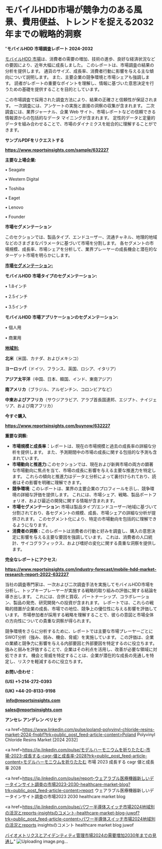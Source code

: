 # モバイルHDD市場が競争力のある風景、費用便益、トレンドを捉える2032年までの戦略的洞察

"<strong>モバイルHDD 市場調査レポート 2024-2032</strong>

<a href=https://www.reportsinsights.com/sample/632227>モバイルHDD 市場</a>は、消費者の需要の増加、技術の進歩、良好な経済状況などの要因により、近年大幅に成長しました。 このレポートは、市場調査の結果の分析を提供します。 通貨のサイズ、成長率、消費者行動に影響を与える主な傾向について説明します。 また、主要企業の競争環境と市場シェアも強調します。 読者がレポートの重要なポイントを理解し、情報に基づいた意思決定を行うための基礎を提供することを目的としています。

この市場調査で採用された調査方法により、結果の正確さと信頼性が保証されます。 一次調査には、アンケートの実施と直接の洞察の収集が含まれます。 二次調査には、業界ジャーナル、企業 Web サイト、市場レポートなどの信頼できる情報源からの包括的なデータ マイニングが含まれます。 定性的データと定量的データを組み合わせることで、市場のダイナミクスを総合的に理解することができます。

<strong><b>サンプルPDFをリクエストする</b></strong>

<a href=https://www.reportsinsights.com/sample/632227><strong><u>https://www.reportsinsights.com/sample/632227</u></strong></a>

<strong>主要な上場企業:</strong>

• Seagate

• Western Digital

• Toshiba

• Eaget

• Lenovo

• Founder

<strong>市場セグメンテーション</strong>

このセクションでは、製品タイプ、エンドユーザー、流通チャネル、地理的地域などのさまざまなパラメータに基づいて市場を分割します。 各セグメントの市場規模、成長率、市場シェアを分析して、業界プレーヤーの成長機会と潜在的なターゲット市場を明らかにします。

<strong><u>市場セグメンテーション</u></strong><strong><u>:</u></strong>

<strong>モバイルHDD 市場タイプのセグメンテーション:</strong>

• 1.8インチ

• 2.5インチ

• 3.5インチ

<strong>モバイルHDD 市場アプリケーションのセグメンテーション:</strong>

• 個人用

• 商業用

<strong><u>地域別</u></strong><strong><u>:</u></strong>

<strong>北米</strong>（米国、カナダ、およびメキシコ）

<strong>ヨーロッパ</strong>（ドイツ、フランス、英国、ロシア、イタリア）

<strong>アジア太平洋</strong>（中国、日本、韓国、インド、東南アジア）

<strong>南アメリカ</strong>（ブラジル、アルゼンチン、コロンビアなど）

<strong>中東およびアフリカ</strong>（サウジアラビア、アラブ首長国連邦、エジプト、ナイジェリア、および南アフリカ）

<strong>今すぐ購入</strong>

<a href=https://www.reportsinsights.com/buynow/632227><strong><u>https://www.reportsinsights.com/buynow/632227</u></strong></a>

<strong>重要な洞察:</strong>
<ul>
  <li><strong>市場規模と成長率：</strong>レポートは、現在の市場規模と過去の成長率の詳細な分析を提供します。 また、予測期間中の市場の成長に関する包括的な予測も含まれています。</li>
  <li><strong>市場動向と推進力:</strong>このセクションでは、現在および新興市場の両方の顕著な市場動向に焦点を当て、市場の成長に影響を与える主要な推進力を特定します。 これらの傾向と推進力はデータと分析によって裏付けられており、読者はその影響を明確に理解できます。</li>
  <li><strong>競争環境</strong>: このレポートは、業界の主要企業のプロフィールを示し、競争環境の詳細な評価を提供します。 これには、市場シェア、戦略、製品ポートフォリオ、および最近の開発に関する情報が含まれます。</li>
  <li><strong>市場セグメンテーション: </strong>市場は製品タイプ/エンドユーザー/地域に基づいて分割されており、各セグメントの規模、成長、市場シェアの詳細な分析が提供されます。 このセグメント化により、特定の市場動向を包括的に理解できるようになります。</li>
  <li><strong>消費者の洞察 : </strong>このレポートは消費者の行動と好みを調査し、購入の意思決定に影響を与える主要な要因を強調しています。 これは、消費者の人口統計、サイコグラフィックス、および嗜好の変化に関する貴重な洞察を提供します。</li>
</ul>
<strong>完全なレポートにアクセス:</strong>

<a href=https://www.reportsinsights.com/industry-forecast/mobile-hdd-market-research-report-2022-632227><strong><u><b>https://www.reportsinsights.com/industry-forecast/mobile-hdd-market-research-report-2022-632227</b></u></strong></a>

当社の調査専門家は、一次および二次調査手法を実施してモバイルHDD市場を分析し、トップキープレーヤーが実施する戦略的取り組みの評価に関する結論を導き出します。 これには、合併と買収、パートナーシップ、コラボレーション、製品の発売、研究開発への投資が含まれます。 レポートでは、これらの戦略的措置が企業の成長、市場での地位、競争上の優位性に与える影響を評価しています。 市場参加者が採用する戦略を理解することで、彼らの意図と市場全体の方向性についての貴重な洞察が得られます。

競争環境をさらに分析するために、レポートでは主要な市場プレーヤーごとにSWOT分析（強み、弱み、機会、脅威）を実施しています。 この評価は、企業の業績と競争力に影響を与える内部要因と外部要因を特定するのに役立ちます。 強みと弱みを評価することで、企業はその利点を活用し、改善が必要な領域に対処できます。 機会と脅威を特定することは、企業が潜在的な成長の見通しを特定し、リスクを軽減するのに役立ちます。

<strong>お問い合わせ：</strong>

<strong>(US) +1-214-272-0393</strong>

<strong>(UK) +44-20-8133-9198</strong>

<strong> </strong><a href=info@reportsinsights.com><strong><u>info@reportsinsights.com</u></strong></a>

<a href=sales@reportsinsights.com><strong><u>sales@reportsinsights.com</u></strong></a>

<strong>アンセレ アンデレン ベリヒテ</strong>

<a href=https://www.linkedin.com/pulse/poland-polyvinyl-chloride-resins-market-2024-fnqbf?trk=public_post_feed-article-content>Poland Polyvinyl Chloride Resins Market [2024 2032]</a>

<a href=https://jp.linkedin.com/pulse/モデルハーモニウムを折りたたむ-市場-2023-成長する-cagr-値と成長率-2028?trk=public_post_feed-article-content>モデルハーモニウムを折りたたむ 市場 2023 成長する cagr 値と成長率 2028</a>

<a href=https://jp.linkedin.com/pulse/report-ウェアラブル医療機器新しいデータインサイト調査の市場2023-2030-healthcare-market-blog?trk=public_post_feed-article-content>report ウェアラブル医療機器新しいデータインサイト調査の市場2023 2030 healthcare market blog</a>

<a href=https://jp.linkedin.com/pulse/パワー半導体スイッチ市場2024地域別の活況とreports-insightsのコメント-healthcare-market-blog-juwof?trk=public_post_feed-article-content>パワー半導体スイッチ市場2024地域別の活況とreports insightsのコメント healthcare market blog juwof</a>

<a href=https://www.linkedin.com/pulse/バイオメトリクスとアイデンティティ管理市場2024の需要増加2030年までの見通し-tribunal-analytics-360-nxydf/>バイオメトリクスとアイデンティティ管理市場2024の需要増加2030年までの見通し</a>"
![Uploading image.png…]()
